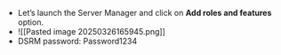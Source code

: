 - Let’s launch the Server Manager and click on **Add roles and features** option.
- ![[Pasted image 20250326165945.png]]
- DSRM password: Password1234